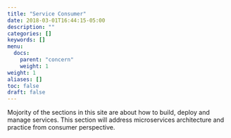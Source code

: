 ```yaml
---
title: "Service Consumer"
date: 2018-03-01T16:44:15-05:00
description: ""
categories: []
keywords: []
menu:
  docs:
    parent: "concern"
    weight: 1
weight: 1
aliases: []
toc: false
draft: false
---
```


Mojority of the sections in this site are about how to build, deploy and manage
services. This section will address microservices architecture and practice from 
consumer perspective. 

